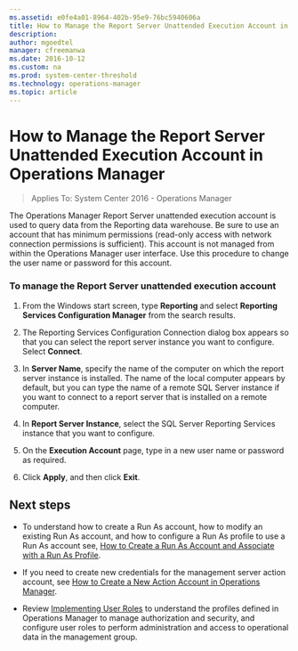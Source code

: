 ```yaml
---
ms.assetid: e0fe4a01-8964-402b-95e9-76bc5940606a
title: How to Manage the Report Server Unattended Execution Account in Operations Manager
description:  
author: mgoedtel
manager: cfreemanwa
ms.date: 2016-10-12
ms.custom: na
ms.prod: system-center-threshold
ms.technology: operations-manager
ms.topic: article
---
```


# How to Manage the Report Server Unattended Execution Account in Operations Manager

>Applies To: System Center 2016 - Operations Manager

The Operations Manager Report Server unattended execution account is used to query data from the Reporting data warehouse. Be sure to use an account that has minimum permissions (read-only access with network connection permissions is sufficient). This account is not managed from within the Operations Manager user interface. Use this procedure to change the user name or password for this account.  
  
### To manage the Report Server unattended execution account  
  
1.  From the Windows start screen, type **Reporting** and select **Reporting Services Configuration Manager** from the search results.
  
2.  The Reporting Services Configuration Connection dialog box appears so that you can select the report server instance you want to configure. Select **Connect**.

3.  In **Server Name**, specify the name of the computer on which the report server instance is installed. The name of the local computer appears by default, but you can type the name of a remote SQL Server instance if you want to connect to a report server that is installed on a remote computer.  

4. In **Report Server Instance**, select the SQL Server Reporting Services instance that you want to configure. 

4.  On the **Execution Account** page, type in a new user name or password as required.  
  
5.  Click **Apply**, and then click **Exit**.  
  
## Next steps

- To understand how to create a Run As account, how to modify an existing Run As account, and how to configure a Run As profile to use a Run As account see, [How to Create a Run As Account and Associate with a Run As Profile](How-to-Create-a-Run-As-Account-and-associate-to-a-profile.md).

- If you need to create new credentials for the management server action account, see [How to Create a New Action Account in Operations Manager](How-to-Create-a-New-Action-Account-in-Operations-Manager.md).

- Review [Implementing User Roles](implementing-user-roles.md) to understand the profiles defined in Operations Manager to manage authorization and security, and configure user roles to perform administration and access to operational data in the management group. 

  
